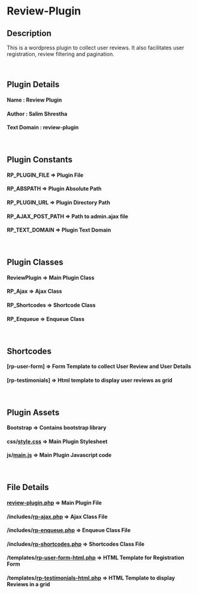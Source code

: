 
# Review-Plugin

## Description
This is a wordpress plugin to collect user reviews. It also facilitates user registration, review filtering and pagination.

<br />

## Plugin Details
  #### Name : Review Plugin
  #### Author : Salim Shrestha
  #### Text Domain : review-plugin
  
<br />
  
  
## Plugin Constants
  #### RP_PLUGIN_FILE  => Plugin File
  #### RP_ABSPATH  => Plugin Absolute Path
  #### RP_PLUGIN_URL => Plugin Directory Path
  #### RP_AJAX_POST_PATH => Path to admin.ajax file
  #### RP_TEXT_DOMAIN  => Plugin Text Domain
  
<br />

## Plugin Classes
  #### ReviewPlugin => Main Plugin Class
  #### RP_Ajax  => Ajax Class
  #### RP_Shortcodes  => Shortcode Class
  #### RP_Enqueue => Enqueue Class
  
<br />
  
## Shortcodes
  #### [rp-user-form] => Form Template to collect User Review and User Details
  #### [rp-testimonials] => Html template to display user reviews as grid
  
<br />
  
##  Plugin Assets
  #### Bootstrap => Contains bootstrap library
  #### css/[style.css](https://github.com/salimshrestha98/Review-Plugin/blob/master/assets/css/style.css)  => Main Plugin Stylesheet
  #### js/[main.js](https://github.com/salimshrestha98/Review-Plugin/blob/master/assets/js/main.js) => Main Plugin Javascript code
  
<br />
  
## File Details
 #### [review-plugin.php](https://github.com/salimshrestha98/Review-Plugin/blob/master/review-plugin.php) => Main Plugin File 
 #### /includes/[rp-ajax.php](https://github.com/salimshrestha98/Review-Plugin/blob/master/includes/rp-ajax.php) => Ajax Class File
 #### /includes/[rp-enqueue.php](https://github.com/salimshrestha98/Review-Plugin/blob/master/includes/rp-enqueue.php) => Enqueue Class File
 #### /includes/[rp-shortcodes.php](https://github.com/salimshrestha98/Review-Plugin/blob/master/includes/rp-shortcodes.php) => Shortcodes Class File
 #### /templates/[rp-user-form-html.php](https://github.com/salimshrestha98/Review-Plugin/blob/master/templates/rp-user-form-html.php) => HTML Template for Registration Form
 #### /templates/[rp-testimonials-html.php](https://github.com/salimshrestha98/Review-Plugin/blob/master/templates/rp-testimonials-html.php) => HTML Template to display Reviews in a grid  
